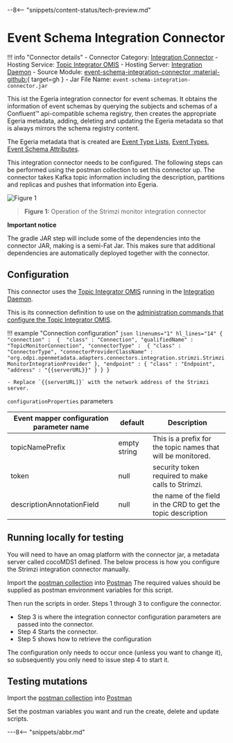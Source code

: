 <!-- SPDX-License-Identifier: CC-BY-4.0 -->
<!-- Copyright Contributors to the ODPi Egeria project. -->

--8<-- "snippets/content-status/tech-preview.md"

# Event Schema Integration Connector

!!! info "Connector details"
    - Connector Category: [Integration Connector](/concepts/integration-connector)
    - Hosting Service: [Topic Integrator OMIS](/services/omis/topic-integrator/overview)
    - Hosting Server: [Integration Daemon](/concepts/integration-daemon)
    - Source Module: [event-schema-integration-connector :material-github:](https://github.com/odpi/egeria-connector-integration-event-schema){ target=gh }
    - Jar File Name: `event-schema-integration-connector.jar`

This ist the Egeria integration connector for event schemas. It obtains the 
information of event schemas by querying the subjects and schemas of a Confluent:tm: api-compatible schema registry, then creates the appropriate Egeria metadata,
adding, deleting and updating the Egeria metadata so that is always mirrors the schema registry content.

The Egeria metadata that is created are [Event Type Lists](https://egeria-project.org/types/5/0535-Event-Schemas/#eventtypelist), [Event Types](https://egeria-project.org/types/5/0535-Event-Schemas/#eventtype), [Event Schema Attributes](https://egeria-project.org/types/5/0535-Event-Schemas/#eventschemaattribute).

This integration connector needs to be configured. The following steps can be performed using the postman collection to set this connector up.
The connector takes Kafka topic information including the description, partitions and replicas and pushes that information into
Egeria.


![Figure 1](strimzi-monitor-integration-connector.svg)
> **Figure 1:** Operation of the Strimzi monitor integration connector

__Important notice__

The gradle JAR step will include some of the dependencies into the connector JAR, making is a semi-Fat Jar. This makes sure that additional dependencies are automatically deployed together with the connector.


## Configuration

This connector uses the [Topic Integrator OMIS](/services/omis/topic-integrator/overview) running in the [Integration Daemon](/concepts/integration-daemon).

This is its connection definition to use on the [administration commands that configure the Topic Integrator OMIS](/guides/admin/servers/configuring-an-integration-daemon/#configure-the-integration-services).

!!! example "Connection configuration"
    ```json linenums="1" hl_lines="14"
    {
       "connection" : 
                    { 
                        "class" : "Connection",
                        "qualifiedName" : "TopicMonitorConnection",
                        "connectorType" : 
                        {
                            "class" : "ConnectorType",
                            "connectorProviderClassName" : "org.odpi.openmetadata.adapters.connectors.integration.strimzi.StrimziMonitorIntegrationProvider"
                        },
                        "endpoint" :
                        {
                            "class" : "Endpoint",
                            "address" : "{{serverURL}}"
                        }
                    }
    }
    ```

    - Replace `{{serverURL]}` with the network address of the Strimzi server.


`configurationProperties` parameters

| Event mapper configuration parameter name | default      | Description                                                   |
|-------------------------------------------|--------------|---------------------------------------------------------------|
| topicNamePrefix                           | empty string | This is a prefix for the topic names that will be monitored.  |
| token                                     | null         | security token required to make calls to Strimzi.             |
| descriptionAnnotationField                | null         | the name of the field in the CRD to get the topic description |



## Running locally for testing

You will need to have an omag platform with the connector jar, a metadata server called cocoMDS1 defined.
The below process is how you configure the Strimzi integration connector manually.

Import the [postman collection](https://github.com/odpi/egeria-connector-integration-topic-strimzi/blob/main/postman/Strimzi%20integration%20connector%20configuration.postman_collection.json) into [Postman](https://www.postman.com/)
The required values should be supplied as postman environment variables for this script.

Then run the scripts in order. Steps 1 through 3 to configure the connector.

* Step 3 is where the integration connector configuration parameters are passed into the connector.
* Step 4 Starts the connector.
* Step 5 shows how to retrieve the configuration

The configuration only needs to occur once (unless you want to change it), so subsequently you only need to issue step 4 to start it.

## Testing mutations
Import the [postman collection](https://github.com/odpi/egeria-connector-integration-topic-strimzi/blob/main/postman/Strimzi%20REST%20calls.postman_collection.json) into [Postman](https://www.postman.com/)

Set the postman variables you want and run the create, delete and update scripts.

---8<-- "snippets/abbr.md"
